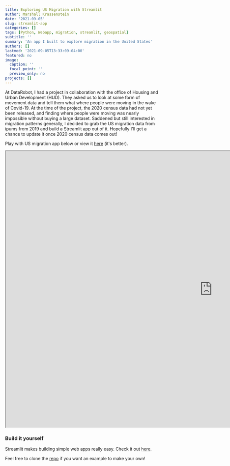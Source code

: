 ```yaml
---
title: Exploring US Migration with Streamlit
author: Marshall Krassenstein
date: '2021-09-05'
slug: streamlit-app
categories: []
tags: [Python, Webapp, migration, streamlit, geospatial]
subtitle: ''
summary: 'An app I built to explore migration in the United States'
authors: []
lastmod: '2021-09-05T13:33:09-04:00'
featured: no
image:
  caption: ''
  focal_point: ''
  preview_only: no
projects: []
---
```



At DataRobot, I had a project in collaboration with the office of Housing and Urban Development (HUD). They asked us to look at some form of movement data and tell them what where people were moving in the wake of Covid-19. At the time of the project, the 2020 census data had not yet been released, and finding where people were moving was nearly impossible without buying a large dataset. Saddened but still interested in migration patterns generally, I decided to grab the US migration data from ipums from 2019 and build a Streamlit app out of it. Hopefully I'll get a chance to update it once 2020 census data comes out!


<!-- ![Migration App](migration_demo.gif) -->
<!-- <div> -->
<!-- <img src="migration_demo.gif" alt="Migration app" style="text-align: center;> -->
<!-- </div> -->

Play with US migration app below or view it  [here](https://share.streamlit.io/mpkrass7/solid-octo-robot/migration_app.py) (it's better).


<iframe src="https://share.streamlit.io/mpkrass7/solid-octo-robot/migration_app.py?showcase=0" width="1344" height="900px"></iframe>

### Build it yourself

Streamlit makes building simple web apps really easy. Check it out [here](https://streamlit.io/).

Feel free to clone the [repo](https://github.com/mpkrass7/solid-octo-robot) if you want an example to make your own!
